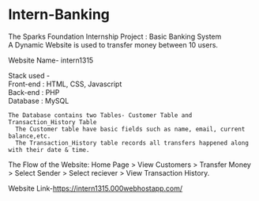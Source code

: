 # Intern-Banking
The Sparks Foundation Internship Project : Basic Banking System  
A Dynamic Website is used to transfer money between 10 users.

Website Name- intern1315

Stack used -  
Front-end : HTML, CSS, Javascript  
Back-end : PHP  
Database : MySQL  

    The Database contains two Tables- Customer Table and Transaction_History Table  
      The Customer table have basic fields such as name, email, current balance,etc.  
      The Transaction_History table records all transfers happened along with their date & time.
      
The Flow of the Website:  Home Page > View Customers > Transfer Money > Select Sender > Select reciever > View Transaction History.  

Website Link-https://intern1315.000webhostapp.com/
